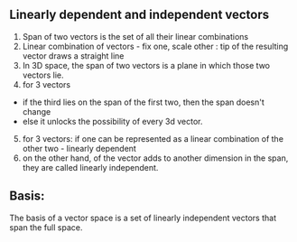 
## Linearly dependent and independent vectors
1. Span of two vectors is the set of all their linear combinations
2. Linear combination of vectors - fix one, scale other : tip of the resulting vector draws a straight line
3.  In 3D space, the span of two vectors is a plane in which those two vectors lie.
4. for 3 vectors
- if the third lies on the span of the first two, then the span doesn't change
- else it unlocks the possibility of every 3d vector.
5. for 3 vectors: if one can be represented as a linear combination of the other two - linearly dependent
6. on the other hand, of the vector adds to another dimension in the span, they are called linearly independent.

## Basis:
The basis of a vector space is a set of linearly independent vectors that span the full space.